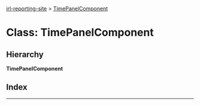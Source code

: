 [irl-reporting-site](../README.md) > [TimePanelComponent](../classes/timepanelcomponent.md)

# Class: TimePanelComponent

## Hierarchy

**TimePanelComponent**

## Index

---


